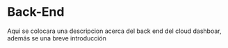# Back-End

Aqui se colocara una descripcion acerca del back end del cloud dashboar, además se una breve introducción
